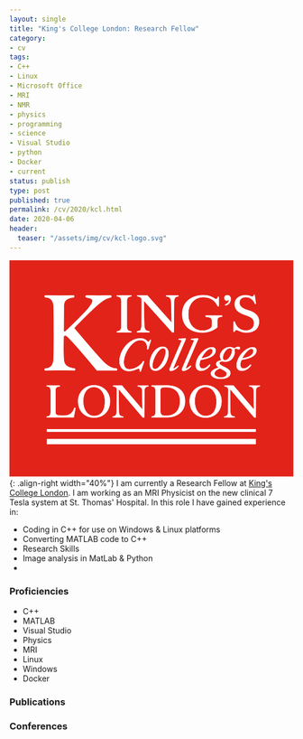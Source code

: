 ```yaml
---
layout: single
title: "King's College London: Research Fellow"
category:
- cv
tags:
- C++
- Linux
- Microsoft Office
- MRI
- NMR
- physics
- programming
- science
- Visual Studio
- python
- Docker
- current
status: publish
type: post
published: true
permalink: /cv/2020/kcl.html
date: 2020-04-06
header:
  teaser: "/assets/img/cv/kcl-logo.svg"
---
```

![King's College London logo](/assets/img/cv/kcl-logo.svg){: .align-right width="40%"}
I am currently a Research Fellow at <a href="https://www.kcl.ac.uk/people/thomas-wilkinson">King's College London</a>. I am working as an MRI Physicist on the new clinical 7 Tesla system at St. Thomas' Hospital. In this role I have gained experience in:
- Coding in C++ for use on Windows &amp; Linux platforms
- Converting MATLAB code to C++
- Research Skills
- Image analysis in MatLab & Python
- 

### Proficiencies
- C++
- MATLAB
- Visual Studio
- Physics
- MRI
- Linux
- Windows
- Docker

### Publications

### Conferences